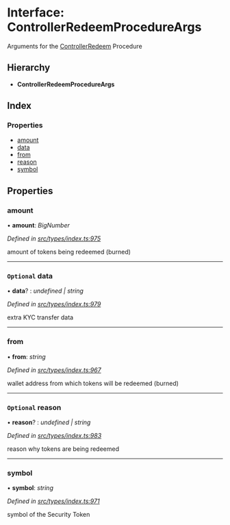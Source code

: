 # Interface: ControllerRedeemProcedureArgs

Arguments for the [ControllerRedeem](../enums/_types_index_.proceduretype.md#controllerredeem) Procedure

## Hierarchy

- **ControllerRedeemProcedureArgs**

## Index

### Properties

- [amount](_types_index_.controllerredeemprocedureargs.md#amount)
- [data](_types_index_.controllerredeemprocedureargs.md#optional-data)
- [from](_types_index_.controllerredeemprocedureargs.md#from)
- [reason](_types_index_.controllerredeemprocedureargs.md#optional-reason)
- [symbol](_types_index_.controllerredeemprocedureargs.md#symbol)

## Properties

### amount

• **amount**: _BigNumber_

_Defined in [src/types/index.ts:975](https://github.com/PolymathNetwork/polymath-sdk/blob/a1cd5e3/src/types/index.ts#L975)_

amount of tokens being redeemed (burned)

---

### `Optional` data

• **data**? : _undefined | string_

_Defined in [src/types/index.ts:979](https://github.com/PolymathNetwork/polymath-sdk/blob/a1cd5e3/src/types/index.ts#L979)_

extra KYC transfer data

---

### from

• **from**: _string_

_Defined in [src/types/index.ts:967](https://github.com/PolymathNetwork/polymath-sdk/blob/a1cd5e3/src/types/index.ts#L967)_

wallet address from which tokens will be redeemed (burned)

---

### `Optional` reason

• **reason**? : _undefined | string_

_Defined in [src/types/index.ts:983](https://github.com/PolymathNetwork/polymath-sdk/blob/a1cd5e3/src/types/index.ts#L983)_

reason why tokens are being redeemed

---

### symbol

• **symbol**: _string_

_Defined in [src/types/index.ts:971](https://github.com/PolymathNetwork/polymath-sdk/blob/a1cd5e3/src/types/index.ts#L971)_

symbol of the Security Token
